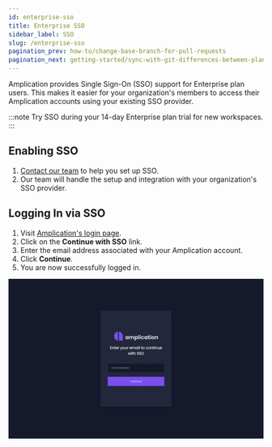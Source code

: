 ```yaml
---
id: enterprise-sso
title: Enterprise SSO
sidebar_label: SSO
slug: /enterprise-sso
pagination_prev: how-to/change-base-branch-for-pull-requests
pagination_next: getting-started/sync-with-git-differences-between-plans
---
```


Amplication provides Single Sign-On (SSO) support for Enterprise plan users.
This makes it easier for your organization's members to access their Amplication accounts using your existing SSO provider.

:::note
Try SSO during your 14-day Enterprise plan trial for new workspaces.
:::

## Enabling SSO

1. [Contact our team](https://amplication.com/contact-us/) to help you set up SSO.
2. Our team will handle the setup and integration with your organization's SSO provider.

## Logging In via SSO

1. Visit [Amplication's login page](https://app.amplication.com/login).
2. Click on the **Continue with SSO** link.
3. Enter the email address associated with your Amplication account.
4. Click **Continue**.
5. You are now successfully logged in.

![](./assets/sso-login.png)
